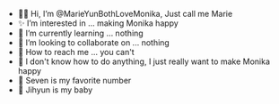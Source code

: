 - 👋🏻 Hi, I’m @MarieYunBothLoveMonika, Just call me Marie
- ✨ I’m interested in ... making Monika happy
- 🌱 I’m currently learning ... nothing
- 🩵 I’m looking to collaborate on ... nothing
- 💌 How to reach me ... you can't
- 🌸 I don't know how to do anything, I just really want to make Monika happy
- 🍄 Seven is my favorite number
- 🍡 Jihyun is my baby
<!---
MarieYunBothLoveMonika/MarieYunBothLoveMonika is a ✨ special ✨ repository because its `README.md` (this file) appears on your GitHub profile.
You can click the Preview link to take a look at your changes.
--->
